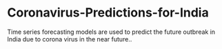# Coronavirus-Predictions-for-India
Time series forecasting models are used to predict the future outbreak in India due to corona virus in the near future.. 
